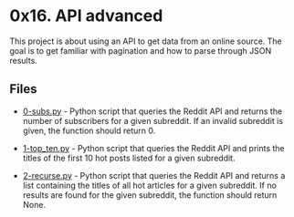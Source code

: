 # 0x16. API advanced

This project is about using an API to get data from an online source. The goal is to get familiar with pagination and how to parse through JSON results.

## Files

- [0-subs.py](0-subs.py) - Python script that queries the Reddit API and returns the number of subscribers for a given subreddit. If an invalid subreddit is given, the function should return 0.

- [1-top_ten.py](1-top_ten.py) - Python script that queries the Reddit API and prints the titles of the first 10 hot posts listed for a given subreddit.

- [2-recurse.py](2-recurse.py) - Python script that queries the Reddit API and returns a list containing the titles of all hot articles for a given subreddit. If no results are found for the given subreddit, the function should return None.

